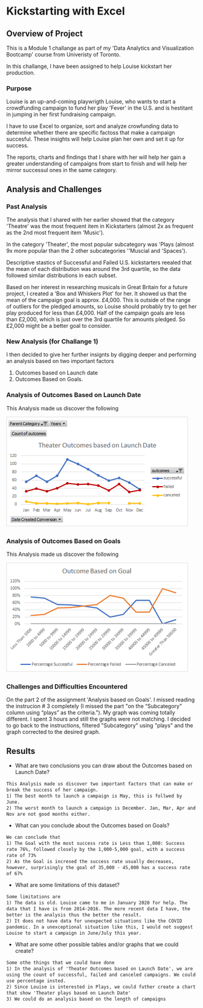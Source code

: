 # Kickstarting with Excel

## Overview of Project
This is a Module 1 challange as part of my 'Data Analytics and Visualization Bootcamp' course from Univeristy of Toronto.

In this challange, I have been assigned to help Louise kickstart her production.

### Purpose
Louise is an up-and-coming playwrigth Louise, who wants to start a crowdfunding campaign to fund her play 'Fever' in the U.S. and is hestitant in jumping in her first fundraising campaign. 

I have to use Excel to organize, sort and analyze crowfunding data to determine whether there are specific factoss that make a campaign succesful. These insights will help Louise plan her own and set it up for success. 

The reports, charts and findings that I share with her will help her gain a greater understanding of campaigns from start to finish and will help her mirror successul ones in the same category. 
## Analysis and Challenges

### Past Analysis 
The analysis that I shared with her earlier showed that the category 'Theatre' was the most frequent item in Kickstarters (almost 2x as frequent as the 2nd most frequent item 'Music'). 

In the category 'Theater', the most popular subcategory was 'Plays (almost 9x more popular than the 2 other subcategories ''Muscial and 'Spaces'). 

Descriptive stastics of Successful and Failed U.S. kickstarters reealed that the mean of each distribution was around the 3rd quartile, so the data followed similar distributions in each subset. 

Based on her interest in researching musicals in Great Britain for a future project, I created a 'Box and Whiskers Plot' for her. It showed us that the mean of the campaign goal is approx. £4,000. This is outside of the range of outliers for the pledged amounts, so Louise should probably try to get her play produced for less than £4,000. Half of the campaign goals are less than £2,000, which is just over the 3rd quartile for amounts pledged. So £2,000 might be a better goal to consider.

### New Analysis (for Challange 1)
I then decided to give her further insignts by digging deeper and performing an analysis based on two important factors
1) Outcomes based on Launch date 
2) Outcomes Based on Goals. 

### Analysis of Outcomes Based on Launch Date
This Analysis made us discover the following

![Outcomes_based_on_Launch_Date](./resources/Theater_Outcomes_vs_Launch.png)

### Analysis of Outcomes Based on Goals
This Analysis made us discover the following

![Outcomes_based_on_Launch_Date](./resources/Outcomes_vs_Goals.png)


### Challenges and Difficulties Encountered

On the part 2 of the assignment 'Analysis based on Goals'. I missed reading the instrucion # 3 completely (I missed the part "on the “Subcategory” column using “plays” as the criteria."). My graph was coming totally different. I spent 3 hours and still the graphs were not matching. I decided to go back to the instructions, filtered "Subcategory" using "plays" and the graph corrected to the desired graph.

## Results

- What are two conclusions you can draw about the Outcomes based on Launch Date?
```
This Analysis made us discover two important factors that can make or break the success of her campaign.
1) The best month to launch a campaign is May, this is follwed by June.
2) The worst month to launch a campaign is December. Jan, Mar, Apr and Nov are not good months either.
```
- What can you conclude about the Outcomes based on Goals?
```
We can conclude that
1) The Goal with the most success rate is Less than 1,000: Success rate 76%, followed closely by the 1,000-5,000 goal, with a success rate of 73%
2) As the Goal is incresed the success rate usually decreases, however, surprisingly the goal of 35,000 - 45,000 has a success rate of 67%
```
- What are some limitations of this dataset?
```
Some limitations are
1) The data is old. Louise came to me in January 2020 for help. The data that I have is from 2014-2016. The more recent data I have, the better is the analysis thus the better the result.
2) It does not have data for unexpected situations like the COVID pandemic. In a unexceptional situation like this, I would not suggest Louise to start a campaign in June/July this year.
```
- What are some other possible tables and/or graphs that we could create?
```
Some othe things that we could have done
1) In the analysis of 'Theater Outcomes based on Launch Date', we are using the count of successful, failed and canceled campaigns. We could use percentage insted. 
2) Since Louise is interested in Plays, we could futher create a chart that show 'Theater plays based on Launch Date'
3) We could do an analysis based on the length of campaigns
```
